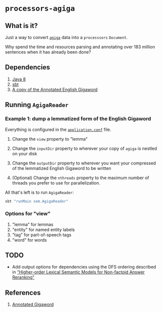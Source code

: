 # `processors-agiga`

## What is it?

Just a way to convert [`agiga`](https://github.com/mgormley/agiga) data into a `processsors` `Document`.  

Why spend the time and resources parsing and annotating over 183 million sentences when it has already been done?

## Dependencies

1. [Java 8](http://www.oracle.com/technetwork/java/javase/overview/java8-2100321.html)
2. [sbt](http://www.scala-sbt.org)
3. [A copy of the Annotated English Gigaword](https://catalog.ldc.upenn.edu/LDC2012T21)

## Running `AgigaReader`

### Example 1: dump a lemmatized form of the English Gigaword

Everything is configured in the [`application.conf`](src/main/resources/scala/application.conf) file.

1. Change the `view` property to "lemma"  

2. Change the `inputDir` property to wherever your copy of `agiga` is nestled on your disk  

3. Change the `outputDir` property to wherever you want your compressed of the lemmatized English Gigaword to be written  
4. (Optional) Change the `nthreads` property to the maximum number of threads you prefer to use for parallelization.

All that's left is to run `AgigaReader`:

```scala
sbt "runMain sem.AgigaReader"
```

### Options for "view"
1. "lemma" for lemmas
2. "entity" for named entity labels
3. "tag" for part-of-speech tags
4. "word" for words


## TODO

- Add output options for dependencies using the DFS ordering described in ["Higher-order Lexical Semantic Models for Non-factoid Answer Reranking"](https://tacl2013.cs.columbia.edu/ojs/index.php/tacl/article/viewFile/550/122)


## References

1. [Annotated Gigaword](https://github.com/mgormley/agiga)
